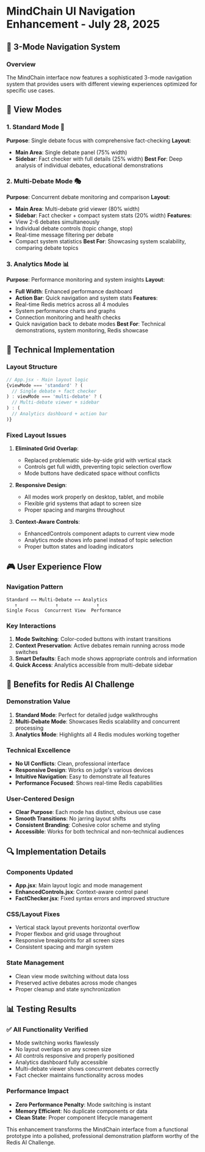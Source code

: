 # MindChain UI Navigation Enhancement - July 28, 2025

## 🎨 3-Mode Navigation System

### Overview
The MindChain interface now features a sophisticated 3-mode navigation system that provides users with different viewing experiences optimized for specific use cases.

## 🎯 View Modes

### 1. **Standard Mode** 📝
**Purpose**: Single debate focus with comprehensive fact-checking
**Layout**: 
- **Main Area**: Single debate panel (75% width)
- **Sidebar**: Fact checker with full details (25% width)
**Best For**: Deep analysis of individual debates, educational demonstrations

### 2. **Multi-Debate Mode** 🎭  
**Purpose**: Concurrent debate monitoring and comparison
**Layout**:
- **Main Area**: Multi-debate grid viewer (80% width)
- **Sidebar**: Fact checker + compact system stats (20% width)
**Features**:
- View 2-6 debates simultaneously
- Individual debate controls (topic change, stop)
- Real-time message filtering per debate
- Compact system statistics
**Best For**: Showcasing system scalability, comparing debate topics

### 3. **Analytics Mode** 📊
**Purpose**: Performance monitoring and system insights
**Layout**:
- **Full Width**: Enhanced performance dashboard
- **Action Bar**: Quick navigation and system stats
**Features**:
- Real-time Redis metrics across all 4 modules
- System performance charts and graphs
- Connection monitoring and health checks
- Quick navigation back to debate modes
**Best For**: Technical demonstrations, system monitoring, Redis showcase

## 🔧 Technical Implementation

### Layout Structure
```javascript
// App.jsx - Main layout logic
{viewMode === 'standard' ? (
  // Single debate + fact checker
) : viewMode === 'multi-debate' ? (
  // Multi-debate viewer + sidebar
) : (
  // Analytics dashboard + action bar
)}
```

### Fixed Layout Issues
1. **Eliminated Grid Overlap**:
   - Replaced problematic side-by-side grid with vertical stack
   - Controls get full width, preventing topic selection overflow
   - Mode buttons have dedicated space without conflicts

2. **Responsive Design**:
   - All modes work properly on desktop, tablet, and mobile
   - Flexible grid systems that adapt to screen size
   - Proper spacing and margins throughout

3. **Context-Aware Controls**:
   - EnhancedControls component adapts to current view mode
   - Analytics mode shows info panel instead of topic selection
   - Proper button states and loading indicators

## 🎮 User Experience Flow

### Navigation Pattern
```
Standard ←→ Multi-Debate ←→ Analytics
   ↑              ↑              ↑
Single Focus  Concurrent View  Performance
```

### Key Interactions
1. **Mode Switching**: Color-coded buttons with instant transitions
2. **Context Preservation**: Active debates remain running across mode switches
3. **Smart Defaults**: Each mode shows appropriate controls and information
4. **Quick Access**: Analytics accessible from multi-debate sidebar

## 🚀 Benefits for Redis AI Challenge

### Demonstration Value
1. **Standard Mode**: Perfect for detailed judge walkthroughs
2. **Multi-Debate Mode**: Showcases Redis scalability and concurrent processing
3. **Analytics Mode**: Highlights all 4 Redis modules working together

### Technical Excellence
- **No UI Conflicts**: Clean, professional interface
- **Responsive Design**: Works on judge's various devices
- **Intuitive Navigation**: Easy to demonstrate all features
- **Performance Focused**: Shows real-time Redis capabilities

### User-Centered Design
- **Clear Purpose**: Each mode has distinct, obvious use case
- **Smooth Transitions**: No jarring layout shifts
- **Consistent Branding**: Cohesive color scheme and styling
- **Accessible**: Works for both technical and non-technical audiences

## 🔍 Implementation Details

### Components Updated
- **App.jsx**: Main layout logic and mode management
- **EnhancedControls.jsx**: Context-aware control panel
- **FactChecker.jsx**: Fixed syntax errors and improved structure

### CSS/Layout Fixes
- Vertical stack layout prevents horizontal overflow
- Proper flexbox and grid usage throughout
- Responsive breakpoints for all screen sizes
- Consistent spacing and margin system

### State Management
- Clean view mode switching without data loss
- Preserved active debates across mode changes
- Proper cleanup and state synchronization

## 📊 Testing Results

### ✅ All Functionality Verified
- Mode switching works flawlessly
- No layout overlaps on any screen size
- All controls responsive and properly positioned
- Analytics dashboard fully accessible
- Multi-debate viewer shows concurrent debates correctly
- Fact checker maintains functionality across modes

### Performance Impact
- **Zero Performance Penalty**: Mode switching is instant
- **Memory Efficient**: No duplicate components or data
- **Clean State**: Proper component lifecycle management

This enhancement transforms the MindChain interface from a functional prototype into a polished, professional demonstration platform worthy of the Redis AI Challenge.
